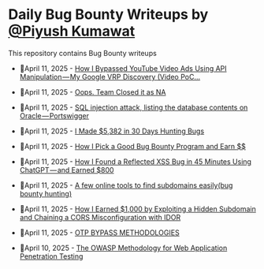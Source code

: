 # Daily Bug Bounty Writeups by [@Piyush Kumawat](https://twitter.com/piyush_supiy) 
This repository contains Bug Bounty writeups

<!-- BLOG-POST-LIST:START -->
 - 💯April 11, 2025 - [How I Bypassed YouTube Video Ads Using API Manipulation — My Google VRP Discovery &lpar;Video PoC…](https://muneebalamkhan.medium.com/how-i-bypassed-youtube-video-ads-using-api-manipulation-my-google-vrp-discovery-video-poc-9eaf91f23596?source=rss------bug_bounty-5) 

 - 💯April 11, 2025 - [Oops. Team Closed it as NA](https://infosecwriteups.com/oops-team-closed-it-as-na-547d6b20a5d7?source=rss------bug_bounty-5) 

 - 💯April 11, 2025 - [SQL injection attack, listing the database contents on Oracle — Portswigger](https://arayofhope7.medium.com/sql-injection-attack-listing-the-database-contents-on-oracle-portswigger-501f25bda8fd?source=rss------bug_bounty-5) 

 - 💯April 11, 2025 - [I Made $5,382 in 30 Days Hunting Bugs](https://infosecwriteups.com/i-made-5-382-in-30-days-hunting-bugs-ba770a5d895a?source=rss------bug_bounty-5) 

 - 💯April 11, 2025 - [How I Pick a Good Bug Bounty Program and Earn $$](https://medium.com/@YourFinalSin/how-i-pick-a-good-bug-bounty-program-and-earn-dc7610bff549?source=rss------bug_bounty-5) 

 - 💯April 11, 2025 - [How I Found a Reflected XSS Bug in 45 Minutes Using ChatGPT — and Earned $800](https://theindiannetwork.medium.com/how-i-found-a-reflected-xss-bug-in-45-minutes-using-chatgpt-and-earned-800-bc700c4baea8?source=rss------bug_bounty-5) 

 - 💯April 11, 2025 - [A few online tools to find subdomains easily&lpar;bug bounty hunting&rpar;](https://medium.com/@loyalonlytoday/a-few-online-tools-to-find-subdomains-easily-bug-bounty-hunting-64b15b2c2dcf?source=rss------bug_bounty-5) 

 - 💯April 11, 2025 - [How I Earned $1,000 by Exploiting a Hidden Subdomain and Chaining a CORS Misconfiguration with IDOR](https://theindiannetwork.medium.com/how-i-earned-1-000-by-exploiting-a-hidden-subdomain-and-chaining-a-cors-misconfiguration-with-idor-1dc83adf927c?source=rss------bug_bounty-5) 

 - 💯April 11, 2025 - [OTP BYPASS METHODOLOGIES](https://infosecwriteups.com/otp-bypass-methodologies-3ed951d1eb12?source=rss------bug_bounty-5) 

 - 💯April 10, 2025 - [The OWASP Methodology for Web Application Penetration Testing](https://osintteam.blog/the-owasp-methodology-for-web-application-penetration-testing-de23c07ed4bf?source=rss------bug_bounty-5) 
<!-- BLOG-POST-LIST:END -->
